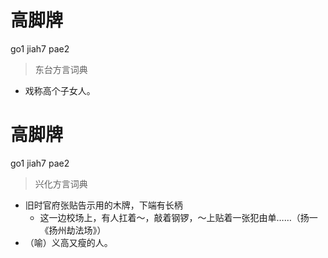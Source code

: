 # 高脚牌
go1 jiah7 pae2
> 东台方言词典
- 戏称高个子女人。

# 高脚牌
go1 jiah7 pae2
> 兴化方言词典
- 旧时官府张贴告示用的木牌，下端有长柄
  - 这一边校场上，有人扛着～，敲着钢锣，～上贴着一张犯由单……（扬一《扬州劫法场》）
- （喻）义高又瘦的人。
